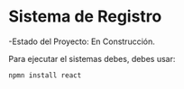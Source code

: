 <h1> Sistema de Registro </h1>

-Estado del Proyecto: En Construcción.

Para ejecutar el sistemas debes, debes usar:

```npmn install react```

